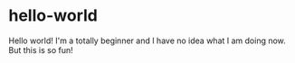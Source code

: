 # hello-world

Hello world! I'm a totally beginner and I have no idea what I am doing now.
But this is so fun!
